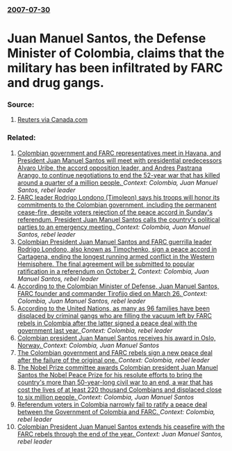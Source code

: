 ### [2007-07-30](/news/2007/07/30/index.md)

#  Juan Manuel Santos, the Defense Minister of Colombia, claims that the military has been infiltrated by FARC and drug gangs. 




### Source:

1. [Reuters via Canada.com](http://www.canada.com/topics/news/world/story.html?id=024cd644-15ac-4657-8385-ec3544aca221&k=97801)

### Related:

1. [Colombian government and FARC representatives meet in Havana, and President Juan Manuel Santos will meet with presidential predecessors Alvaro Uribe, the accord opposition leader, and Andres Pastrana Arango, to continue negotiations to end the 52-year war that has killed around a quarter of a million people. ](/news/2016/10/4/colombian-government-and-farc-representatives-meet-in-havana-and-president-juan-manuel-santos-will-meet-with-presidential-predecessors-alv.md) _Context: Colombia, Juan Manuel Santos, rebel leader_
2. [FARC leader Rodrigo Londono (Timoleon) says his troops will honor its commitments to the Colombian government, including the permanent cease-fire, despite voters rejection of the peace accord in Sunday's referendum. President Juan Manuel Santos calls the country's political parties to an emergency meeting. ](/news/2016/10/3/farc-leader-rodrigo-londoa-o-timolea3n-says-his-troops-will-honor-its-commitments-to-the-colombian-government-including-the-permanent-cea.md) _Context: Colombia, Juan Manuel Santos, rebel leader_
3. [Colombian President Juan Manuel Santos and FARC guerrilla leader Rodrigo Londono, also known as Timochenko, sign a peace accord in Cartagena, ending the longest running armed conflict in the Western Hemisphere. The final agreement will be submitted to popular ratification in a referendum on October 2.](/news/2016/09/26/colombian-president-juan-manuel-santos-and-farc-guerrilla-leader-rodrigo-londoa-o-also-known-as-timochenko-sign-a-peace-accord-in-cartagen.md) _Context: Colombia, Juan Manuel Santos, rebel leader_
4. [ According to the Colombian Minister of Defense, Juan Manuel Santos, FARC founder and commander Tirofijo died on March 26. ](/news/2008/05/24/according-to-the-colombian-minister-of-defense-juan-manuel-santos-farc-founder-and-commander-tirofijo-died-on-march-26.md) _Context: Colombia, Juan Manuel Santos, rebel leader_
5. [According to the United Nations, as many as 96 families have been displaced by criminal gangs who are filling the vacuum left by FARC rebels in Colombia after the latter signed a peace deal with the government last year. ](/news/2017/02/18/according-to-the-united-nations-as-many-as-96-families-have-been-displaced-by-criminal-gangs-who-are-filling-the-vacuum-left-by-farc-rebels.md) _Context: Colombia, rebel leader_
6. [Colombian president Juan Manuel Santos receives his award in Oslo, Norway. ](/news/2016/12/10/colombian-president-juan-manuel-santos-receives-his-award-in-oslo-norway.md) _Context: Colombia, Juan Manuel Santos_
7. [The Colombian government and FARC rebels sign a new peace deal after the failure of the original one. ](/news/2016/11/24/the-colombian-government-and-farc-rebels-sign-a-new-peace-deal-after-the-failure-of-the-original-one.md) _Context: Colombia, rebel leader_
8. [The Nobel Prize committee awards Colombian president Juan Manuel Santos the Nobel Peace Prize for his resolute efforts to bring the country's more than 50-year-long civil war to an end, a war that has cost the lives of at least 220 thousand Colombians and displaced close to six million people. ](/news/2016/10/7/the-nobel-prize-committee-awards-colombian-president-juan-manuel-santos-the-nobel-peace-prize-for-his-resolute-efforts-to-bring-the-country.md) _Context: Colombia, Juan Manuel Santos_
9. [Referendum voters in Colombia narrowly fail to ratify a peace deal between the Government of Colombia and FARC. ](/news/2016/10/2/referendum-voters-in-colombia-narrowly-fail-to-ratify-a-peace-deal-between-the-government-of-colombia-and-farc.md) _Context: Colombia, rebel leader_
10. [Colombian President Juan Manuel Santos extends his ceasefire with the FARC rebels through the end of the year. ](/news/2016/10/13/colombian-president-juan-manuel-santos-extends-his-ceasefire-with-the-farc-rebels-through-the-end-of-the-year.md) _Context: Juan Manuel Santos, rebel leader_
